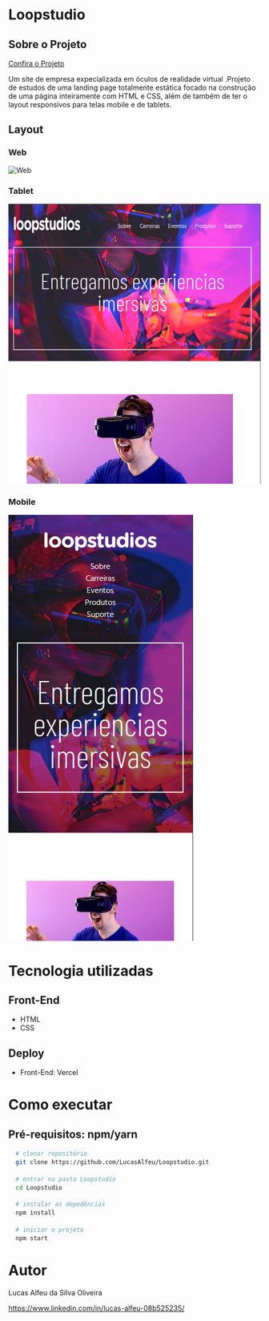 # Loopstudio

## Sobre o Projeto

[Confira o Projeto](https://loopstudio-2.vercel.app/)

Um site de empresa expecializada em óculos de realidade virtual .Projeto de estudos de uma landing page totalmente estática focado na construção de uma página inteiramente com HTML e CSS, além de também de ter o layout responsivos para telas mobile e de tablets.

## Layout

### Web

![Web](https://github.com/LucasAlfeu/portifolio/blob/main/public/portifolioImagem/loopstudio.png)

### Tablet

![Tablet](https://github.com/LucasAlfeu/Loopstudio/blob/main/images/layout/tablet.png)

### Mobile

![Mobile](https://github.com/LucasAlfeu/Loopstudio/blob/main/images/layout/mobile.png)

# Tecnologia utilizadas

## Front-End

* HTML
* CSS

## Deploy

* Front-End: Vercel

# Como executar

## Pré-requisitos: npm/yarn

```bash
  # clonar repositório
  git clone https://github.com/LucasAlfeu/Loopstudio.git

  # entrar na pasta Loopstudio
  cd Loopstudio

  # instalar as depedências
  npm install

  # iniciar o projeto
  npm start
```

# Autor

Lucas Alfeu da Silva Oliveira

https://www.linkedin.com/in/lucas-alfeu-08b525235/
